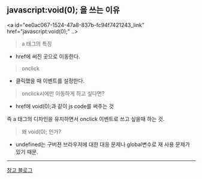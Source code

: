 ## javascript:void(0); 을 쓰는 이유
<a id="ee0ac067-1524-47a8-837b-fc94f7421243_link" href="javascript:void(0);" ..>

> a 태그의 특징
- href에 써진 곳으로 이동한다.

> onclick
- 클릭했을 때 이벤트를 설정한다.

> onclick시에만 이동하게 하고 싶다면?
- href에 void(0);과 같이 js code를 써주는 것

즉 a 태그의 디자인을 유지하면서 onclick 이벤트로 쓰고 싶을때 하는 것.

> 왜 void(0); 인가?
- undefined는 구버젼 브라우저에 대한 대응 문제나 global변수로 재 사용 문제가 있기 때문.
---
[참고 블로그](https://m.blog.naver.com/PostView.nhn?blogId=skydoor2014&logNo=221141848372)
